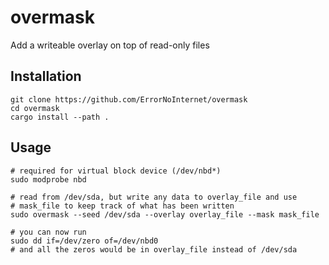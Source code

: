 # overmask
Add a writeable overlay on top of read-only files

## Installation
```
git clone https://github.com/ErrorNoInternet/overmask
cd overmask
cargo install --path .
```

## Usage
```
# required for virtual block device (/dev/nbd*)
sudo modprobe nbd

# read from /dev/sda, but write any data to overlay_file and use
# mask_file to keep track of what has been written
sudo overmask --seed /dev/sda --overlay overlay_file --mask mask_file

# you can now run
sudo dd if=/dev/zero of=/dev/nbd0
# and all the zeros would be in overlay_file instead of /dev/sda
```
